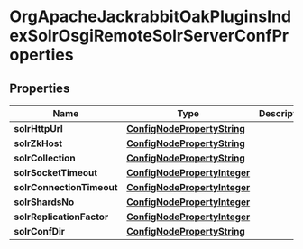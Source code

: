 

# OrgApacheJackrabbitOakPluginsIndexSolrOsgiRemoteSolrServerConfProperties

## Properties

Name | Type | Description | Notes
------------ | ------------- | ------------- | -------------
**solrHttpUrl** | [**ConfigNodePropertyString**](ConfigNodePropertyString.md) |  |  [optional]
**solrZkHost** | [**ConfigNodePropertyString**](ConfigNodePropertyString.md) |  |  [optional]
**solrCollection** | [**ConfigNodePropertyString**](ConfigNodePropertyString.md) |  |  [optional]
**solrSocketTimeout** | [**ConfigNodePropertyInteger**](ConfigNodePropertyInteger.md) |  |  [optional]
**solrConnectionTimeout** | [**ConfigNodePropertyInteger**](ConfigNodePropertyInteger.md) |  |  [optional]
**solrShardsNo** | [**ConfigNodePropertyInteger**](ConfigNodePropertyInteger.md) |  |  [optional]
**solrReplicationFactor** | [**ConfigNodePropertyInteger**](ConfigNodePropertyInteger.md) |  |  [optional]
**solrConfDir** | [**ConfigNodePropertyString**](ConfigNodePropertyString.md) |  |  [optional]



